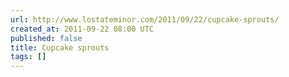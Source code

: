 ```yaml
---
url: http://www.lostateminor.com/2011/09/22/cupcake-sprouts/
created_at: 2011-09-22 08:00 UTC
published: false
title: Cupcake sprouts
tags: []
---
```



